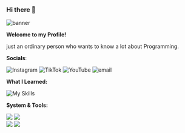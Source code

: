 ### Hi there 👋
  
![banner](https://media4.giphy.com/media/v1.Y2lkPTc5MGI3NjExOXlvdW96c2pvd29ra3V0aDIwcjJmaTFrYTFrazJvNGx3aDI3bnE2bCZlcD12MV9pbnRlcm5hbF9naWZfYnlfaWQmY3Q9Zw/Rx8H5yTo36LLy/giphy.gif)

   
**Welcome to my Profile!**

   just an ordinary person who wants to know a lot about Programming.

  
**Socials**:
  
![Instagram](https://img.shields.io/badge/Instagram-%23E4405F.svg?logo=Instagram&logoColor=white)[](https://instagram.com/die4kv) 
![TikTok](https://img.shields.io/badge/TikTok-%23000000.svg?logo=TikTok&logoColor=white)[](https://tiktok.com/@die4kv) 
![YouTube](https://img.shields.io/badge/YouTube-%23FF0000.svg?logo=YouTube&logoColor=white)[](https://youtube.com/@die4kv) 
![email](https://img.shields.io/badge/Email-D14836?logo=gmail&logoColor=white)[](mailto:adrynlkhfii@gmail.com) 
  
  
**What I Learned:**                                
    
![My Skills](https://go-skill-icons.vercel.app/api/icons?i=js,ts,rust,docker,postgres,express&perline=3)    


**System & Tools:**  

    
<img src="https://img.shields.io/badge/Windows-0078D6?style=for-the-badge&logo=windows&logoColor=white"/>    <img src="https://img.shields.io/badge/Arch_Linux-1793D1?style=for-the-badge&logo=arch-linux&logoColor=white"/>  
<img src="https://img.shields.io/badge/VSCode-0078D4?style=for-the-badge&logo=visual%20studio%20code&logoColor=white"/>    <img src="https://img.shields.io/badge/NeoVim-%2357A143.svg?&style=for-the-badge&logo=neovim&logoColor=white"/>  
  

